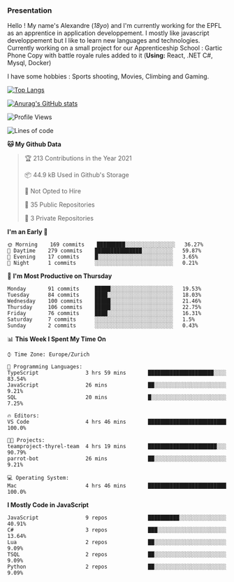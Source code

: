 ### Presentation



Hello ! My name's Alexandre (_18yo_) and I'm currently working for the EPFL as an apprentice in application developpement. I mostly like javascript developpement but I like to learn new languages and technologies. Currently working on a small project for our Apprenticeship School : Gartic Phone Copy with battle royale rules added to it (**Using:** React, .NET C#, Mysql, Docker)

I have some hobbies : Sports shooting, Movies, Climbing and Gaming.

[![Top Langs](https://github-readme-stats.vercel.app/api/top-langs/?username=tacticsch&layout=compact&langs_count=8&theme=react)](https://github.com/anuraghazra/github-readme-stats)

[![Anurag's GitHub stats](https://github-readme-stats.vercel.app/api?username=tacticsch&theme=react&show_icons=true&count_private=true)](https://github.com/anuraghazra/github-readme-stats)

<!--START_SECTION:waka-->
![Profile Views](http://img.shields.io/badge/Profile%20Views-18-blue)

![Lines of code](https://img.shields.io/badge/From%20Hello%20World%20I%27ve%20Written-111718%20lines%20of%20code-blue)

**🐱 My Github Data** 

> 🏆 213 Contributions in the Year 2021
 > 
> 📦 44.9 kB Used in Github's Storage 
 > 
> 🚫 Not Opted to Hire
 > 
> 📜 35 Public Repositories 
 > 
> 🔑 3 Private Repositories  
 > 
**I'm an Early 🐤** 

```text
🌞 Morning    169 commits    █████████░░░░░░░░░░░░░░░░   36.27% 
🌆 Daytime    279 commits    ███████████████░░░░░░░░░░   59.87% 
🌃 Evening    17 commits     █░░░░░░░░░░░░░░░░░░░░░░░░   3.65% 
🌙 Night      1 commits      ░░░░░░░░░░░░░░░░░░░░░░░░░   0.21%

```
📅 **I'm Most Productive on Thursday** 

```text
Monday       91 commits     █████░░░░░░░░░░░░░░░░░░░░   19.53% 
Tuesday      84 commits     ████░░░░░░░░░░░░░░░░░░░░░   18.03% 
Wednesday    100 commits    █████░░░░░░░░░░░░░░░░░░░░   21.46% 
Thursday     106 commits    █████░░░░░░░░░░░░░░░░░░░░   22.75% 
Friday       76 commits     ████░░░░░░░░░░░░░░░░░░░░░   16.31% 
Saturday     7 commits      ░░░░░░░░░░░░░░░░░░░░░░░░░   1.5% 
Sunday       2 commits      ░░░░░░░░░░░░░░░░░░░░░░░░░   0.43%

```


📊 **This Week I Spent My Time On** 

```text
⌚︎ Time Zone: Europe/Zurich

💬 Programming Languages: 
TypeScript               3 hrs 59 mins       █████████████████████░░░░   83.54% 
JavaScript               26 mins             ██░░░░░░░░░░░░░░░░░░░░░░░   9.21% 
SQL                      20 mins             █░░░░░░░░░░░░░░░░░░░░░░░░   7.25%

🔥 Editors: 
VS Code                  4 hrs 46 mins       █████████████████████████   100.0%

🐱‍💻 Projects: 
teamproject-thyrel-team  4 hrs 19 mins       ██████████████████████░░░   90.79% 
parrot-bot               26 mins             ██░░░░░░░░░░░░░░░░░░░░░░░   9.21%

💻 Operating System: 
Mac                      4 hrs 46 mins       █████████████████████████   100.0%

```

**I Mostly Code in JavaScript** 

```text
JavaScript               9 repos             ██████████░░░░░░░░░░░░░░░   40.91% 
C#                       3 repos             ███░░░░░░░░░░░░░░░░░░░░░░   13.64% 
Lua                      2 repos             ██░░░░░░░░░░░░░░░░░░░░░░░   9.09% 
TSQL                     2 repos             ██░░░░░░░░░░░░░░░░░░░░░░░   9.09% 
Python                   2 repos             ██░░░░░░░░░░░░░░░░░░░░░░░   9.09%

```



<!--END_SECTION:waka-->
